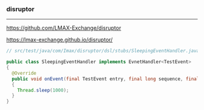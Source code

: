 ### disruptor
---
https://github.com/LMAX-Exchange/disruptor

https://lmax-exchange.github.io/disruptor/

```java
// src/test/java/com/Imax/disruptor/dsl/stubs/SleepingEventHandler.java

public class SleepingEventHandler implements EvnetHandler<TestEvent>
{
  @Override
  public void onEvent(final TestEvent entry, final long sequence, final boolean endOfBatch) throws Exception
  {
    Thread.sleep(1000);
  }
}


```

```
```

```
```


